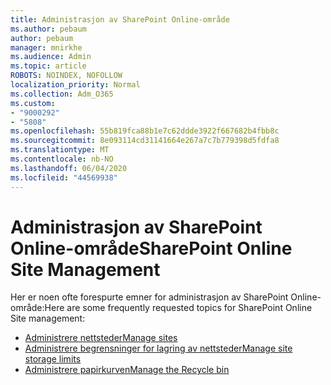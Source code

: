```yaml
---
title: Administrasjon av SharePoint Online-område
ms.author: pebaum
author: pebaum
manager: mnirkhe
ms.audience: Admin
ms.topic: article
ROBOTS: NOINDEX, NOFOLLOW
localization_priority: Normal
ms.collection: Adm_O365
ms.custom:
- "9000292"
- "5808"
ms.openlocfilehash: 55b819fca88b1e7c62ddde3922f667682b4fbb8c
ms.sourcegitcommit: 8e093114cd31141664e267a7c7b779398d5fdfa8
ms.translationtype: MT
ms.contentlocale: nb-NO
ms.lasthandoff: 06/04/2020
ms.locfileid: "44569938"
---
```

# <a name="sharepoint-online-site-management"></a><span data-ttu-id="dbf25-102">Administrasjon av SharePoint Online-område</span><span class="sxs-lookup"><span data-stu-id="dbf25-102">SharePoint Online Site Management</span></span>

<span data-ttu-id="dbf25-103">Her er noen ofte forespurte emner for administrasjon av SharePoint Online-område:</span><span class="sxs-lookup"><span data-stu-id="dbf25-103">Here are some frequently requested topics for SharePoint Online Site management:</span></span>

- [<span data-ttu-id="dbf25-104">Administrere nettsteder</span><span class="sxs-lookup"><span data-stu-id="dbf25-104">Manage sites</span></span>](https://docs.microsoft.com/sharepoint/manage-sites-in-new-admin-center)
- [<span data-ttu-id="dbf25-105">Administrere begrensninger for lagring av nettsteder</span><span class="sxs-lookup"><span data-stu-id="dbf25-105">Manage site storage limits</span></span>](https://docs.microsoft.com/sharepoint/manage-site-collection-storage-limits)
- [<span data-ttu-id="dbf25-106">Administrere papirkurven</span><span class="sxs-lookup"><span data-stu-id="dbf25-106">Manage the Recycle bin</span></span>](https://support.microsoft.com/office/8a6c2198-910e-42dc-9a9c-bc5bc4f327da)